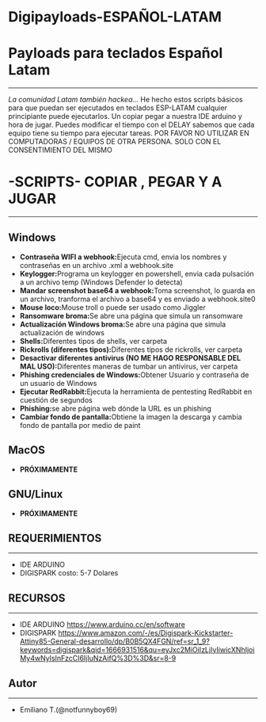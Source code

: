 # Digipayloads-ESPAÑOL-LATAM

<h1>Payloads para teclados Español Latam</h1>
<hr>
<p><em>La comunidad Latam también hackea...</em> He hecho estos scripts básicos para que puedan ser ejecutados en teclados ESP-LATAM
cualquier principiante puede ejecutarlos. Un copiar pegar a nuestra IDE arduino y hora de jugar. Puedes modificar el tiempo con el DELAY sabemos que cada equipo tiene su tiempo para ejecutar tareas. POR FAVOR NO UTILIZAR EN COMPUTADORAS / EQUIPOS DE OTRA PERSONA. SOLO CON EL CONSENTIMIENTO DEL MISMO</p>

<h1>-SCRIPTS- COPIAR , PEGAR Y A JUGAR</h1>
<hr>
<h2>Windows</h2>
<ul>
    <li><strong>Contraseña WIFI a webhook:</strong>Ejecuta cmd, envia los nombres y contraseñas en un archivo .xml a webhook.site</li>
    <li><strong>Keylogger:</strong>Programa un keylogger en powershell, envia cada pulsación a un archivo temp (Windows Defender lo detecta)</li>
    <li><strong>Mandar screenshot base64 a webhook:</strong>Toma screenshot, lo guarda en un archivo, tranforma el archivo a base64 y es enviado a webhook.site0</li>
    <li><strong>Mouse loco:</strong>Mouse troll o puede ser usado como Jiggler</li>
    <li><strong>Ransomware broma:</strong>Se abre una página que simula un ransomware</li>
    <li><strong>Actualización Windows broma:</strong>Se abre una página que simula actualización de windows</li>
    <li><strong>Shells:</strong>Diferentes tipos de shells, ver carpeta</li>
    <li><strong>Rickrolls (diferentes tipos):</strong>Diferentes tipos de rickrolls, ver carpeta</li>
    <li><strong>Desactivar diferentes antivirus (NO ME HAGO RESPONSABLE DEL MAL USO):</strong>Diferentes maneras de tumbar un antivirus, ver carpeta</li>
    <li><strong>Phishing credenciales de Windows:</strong>Obtener Usuario y contraseña de un usuario de Windows</li>
    <li><strong>Ejecutar RedRabbit:</strong>Ejecuta la herramienta de pentesting RedRabbit en cuestión de segundos</li>
    <li><strong>Phishing:</strong>se abre página web dónde la URL es un phishing</li>
    <li><strong>Cambiar fondo de pantalla:</strong>Obtiene la imagen la descarga y cambia fondo de pantalla por medio de paint</li>
</ul>

<h2>MacOS</h2>
<ul>
<li><strong>PRÓXIMAMENTE</strong></li>
</ul>

<h2>GNU/Linux</h2>
<ul>
<li><strong>PRÓXIMAMENTE</strong></li>
</ul>


## REQUERIMIENTOS
---
* IDE ARDUINO
* DIGISPARK costo: 5-7 Dolares 

## RECURSOS
---
* IDE ARDUINO https://www.arduino.cc/en/software
* DIGISPARK https://www.amazon.com/-/es/Digispark-Kickstarter-Attiny85-General-desarrollo/dp/B0B5QX4FGN/ref=sr_1_9?keywords=digispark&qid=1666931516&qu=eyJxc2MiOiIzLjIyIiwicXNhIjoiMy4wNyIsInFzcCI6IjIuNzAifQ%3D%3D&sr=8-9


## Autor
---
* Emiliano T.(@notfunnyboy69)

